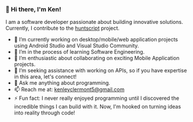 
### 👋 Hi there, I'm Ken!

I am a software developer passionate about building innovative solutions. Currently, I contribute to the [huntscript](https://github.com/huntscript/) project.

- 🔭 I’m currently working on desktop/mobile/web application projects using Android Studio and Visual Studio Community.
- 🌱 I’m in the process of learning Software Engineering.
- 👯 I’m enthusiastic about collaborating on exciting Mobile Application projects.
- 🤔 I’m seeking assistance with working on APIs, so if you have expertise in this area, let's connect!
- 💬 Ask me anything about programming.
- 📫 Reach me at: [kenleyclermont5@gmail.com](mailto:kenleyclermont5@gmail.com)
- ⚡ Fun fact: I never really enjoyed programming until I discovered the incredible things I can build with it. Now, I'm hooked on turning ideas into reality through code!

<!--
**kenleyclermont/kenleyclermont** is a ✨ _special_ ✨ repository because its `README.md` (this file) appears on your GitHub profile.

Here are some ideas to get you started:
- ✨ [huntscript](https://github.com/huntscript/)
- 😄 Pronouns: ...
- ⚡ Fun fact: ...
-->
